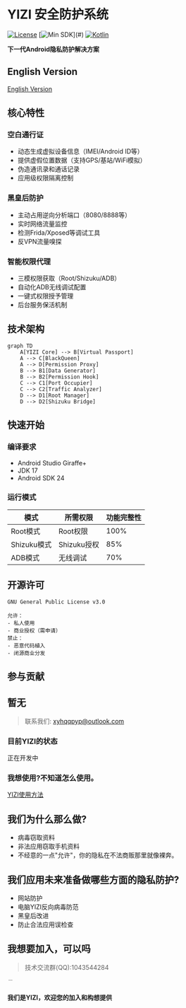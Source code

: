 # YIZI 安全防护系统

[![License](https://img.shields.io/badge/license-GPLv3-blue.svg)](LICENSE)
[![Min SDK](https://img.shields.io/badge/min%20SDK-24%2B(Android%207.0)-green.svg)](#)
[![Kotlin](https://img.shields.io/badge/language-Kotlin%2BJava-purple.svg)](#)

**下一代Android隐私防护解决方案** 

## English Version

[English Version](README_EN.md)

## 核心特性

### 空白通行证
- 动态生成虚拟设备信息（IMEI/Android ID等）
- 提供虚假位置数据（支持GPS/基站/WiFi模拟）
- 伪造通讯录和通话记录
- 应用级权限隔离控制

### 黑皇后防护
- 主动占用逆向分析端口（8080/8888等）
- 实时网络流量监控
- 检测Frida/Xposed等调试工具
- 反VPN流量嗅探

### 智能权限代理
- 三模权限获取（Root/Shizuku/ADB）
- 自动化ADB无线调试配置
- 一键式权限授予管理
- 后台服务保活机制

## 技术架构

```
graph TD
    A[YIZI Core] --> B[Virtual Passport]
    A --> C[BlackQueen]
    A --> D[Permission Proxy]
    B --> B1[Data Generator]
    B --> B2[Permission Hook]
    C --> C1[Port Occupier]
    C --> C2[Traffic Analyzer]
    D --> D1[Root Manager]
    D --> D2[Shizuku Bridge]
```

## 快速开始

### 编译要求
- Android Studio Giraffe+ 
- JDK 17
- Android SDK 24

### 运行模式
| 模式 | 所需权限 | 功能完整性 |
|------|---------|-----------|
| Root模式 | Root权限 | 100% |
| Shizuku模式 | Shizuku授权 | 85% |
| ADB模式 | 无线调试 | 70% |

##  开源许可
```text
GNU General Public License v3.0

允许：
- 私人使用
- 商业授权（需申请）
禁止：
- 恶意代码植入
- 闭源商业分发
```

##  参与贡献
暂无
---

>  联系我们: xyhqqpyp@outlook.com


### 目前YIZI的状态
正在开发中

### 我想使用?不知道怎么使用。
[YIZI使用方法](YIZI使用方法.md)

## 我们为什么那么做?

- 病毒窃取资料
- 非法应用窃取手机资料
- 不经意的一点"允许"，你的隐私在不法商贩那里就像裸奔。

## 我们应用未来准备做哪些方面的隐私防护?

- 网站防护
- 电脑YIZI反向病毒防范
- 黑皇后改进
- 防止合法应用误检查

## 我想要加入，可以吗
>  技术交流群(QQ):1043544284 


﹉


**我们是YIZI，欢迎您的加入和构想提供**
